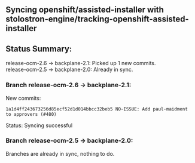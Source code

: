 ## Syncing openshift/assisted-installer with stolostron-engine/tracking-openshift-assisted-installer

## Status Summary:

release-ocm-2.6 -> backplane-2.1: Picked up 1 new commits.  
release-ocm-2.5 -> backplane-2.0: Already in sync.  

### Branch release-ocm-2.6 -> backplane-2.1:

New commits:

```
1a1d4ff243673256d85ecf52d1d014bbcc32beb5 NO-ISSUE: Add paul-maidment to approvers (#480)
```

Status: Syncing successful

### Branch release-ocm-2.5 -> backplane-2.0:

Branches are already in sync, nothing to do.
